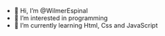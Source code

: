 - 👋 Hi, I’m @WilmerEspinal
- 👀 I’m interested in programming
- 🌱 I’m currently learning Html, Css and JavaScript

